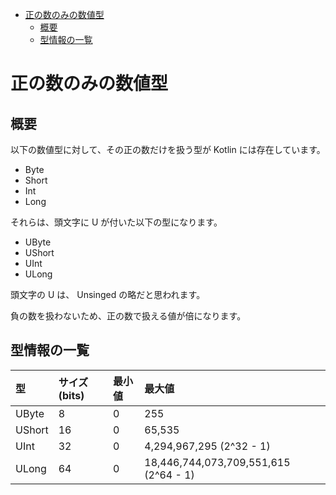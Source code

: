 - [正の数のみの数値型](#正の数のみの数値型)
  - [概要](#概要)
  - [型情報の一覧](#型情報の一覧)


# 正の数のみの数値型

## 概要

以下の数値型に対して、その正の数だけを扱う型が Kotlin には存在しています。

- Byte
- Short
- Int
- Long

それらは、頭文字に U が付いた以下の型になります。

- UByte
- UShort
- UInt
- ULong

頭文字の U は、 Unsinged の略だと思われます。

負の数を扱わないため、正の数で扱える値が倍になります。


## 型情報の一覧

| 型     | サイズ (bits) | 最小値 | 最大値                                |
| :----- | :------------ | :----- | :------------------------------------ |
| UByte  | 8             | 0      | 255                                   |
| UShort | 16            | 0      | 65,535                                |
| UInt   | 32            | 0      | 4,294,967,295 (2^32 - 1)              |
| ULong  | 64            | 0      | 18,446,744,073,709,551,615 (2^64 - 1) |



